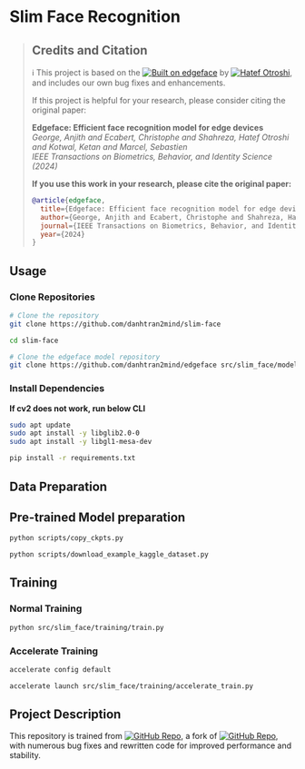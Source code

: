 # Slim Face Recognition

> ## Credits and Citation
>
> ℹ️ This project is based on the [![Built on edgeface](https://img.shields.io/badge/Built%20on-otroshi%2Fedgeface-blue?style=flat&logo=github)](https://github.com/otroshi/edgeface) by [![Hatef Otroshi](https://img.shields.io/badge/GitHub-Hatef_Otroshi-blue?style=flat&logo=github)](https://github.com/otroshi), and includes our own bug fixes and enhancements.
>
> If this project is helpful for your research, please consider citing the original paper:
>
> **Edgeface: Efficient face recognition model for edge devices**  
> *George, Anjith and Ecabert, Christophe and Shahreza, Hatef Otroshi and Kotwal, Ketan and Marcel, Sebastien*  
> *IEEE Transactions on Biometrics, Behavior, and Identity Science (2024)*
>
> **If you use this work in your research, please cite the original paper:**
> ```bibtex
> @article{edgeface,
>   title={Edgeface: Efficient face recognition model for edge devices},
>   author={George, Anjith and Ecabert, Christophe and Shahreza, Hatef Otroshi and Kotwal, Ketan and Marcel, Sebastien},
>   journal={IEEE Transactions on Biometrics, Behavior, and Identity Science},
>   year={2024}
> }
> ```
## Usage
### Clone Repositories
```bash
# Clone the repository
git clone https://github.com/danhtran2mind/slim-face

cd slim-face

# Clone the edgeface model repository
git clone https://github.com/danhtran2mind/edgeface src/slim_face/models/edgeface
```
### Install Dependencies
**If cv2 does not work, run below CLI**
```bash
sudo apt update
sudo apt install -y libglib2.0-0
sudo apt install -y libgl1-mesa-dev
```
```bash
pip install -r requirements.txt
```


## Data Preparation

## Pre-trained Model preparation
```bash
python scripts/copy_ckpts.py
```
```bash
python scripts/download_example_kaggle_dataset.py
```
## Training
<!-- ```bash
cd src/slim_face
``` -->
### Normal Training
```bash
python src/slim_face/training/train.py
```
### Accelerate Training
```bash
accelerate config default
```

```bash
accelerate launch src/slim_face/training/accelerate_train.py
```

## Project Description

This repository is trained from [![GitHub Repo](https://img.shields.io/badge/GitHub-danhtran2mind%2Fedgeface-blue?style=flat)](https://github.com/danhtran2mind/edgeface), a fork of [![GitHub Repo](https://img.shields.io/badge/GitHub-otroshi%2Fedgeface-blue?style=flat)](https://github.com/otroshi/edgeface), with numerous bug fixes and rewritten code for improved performance and stability.
